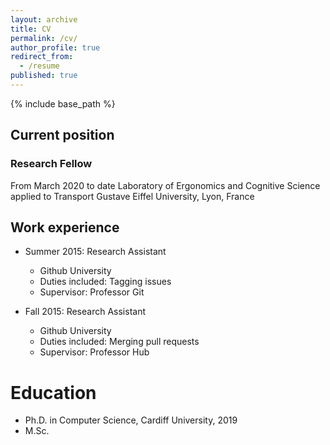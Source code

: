 ```yaml
---
layout: archive
title: CV
permalink: /cv/
author_profile: true
redirect_from:
  - /resume
published: true
---
```


{% include base_path %}

## Current position

### Research Fellow

From March 2020 to date
Laboratory of Ergonomics and Cognitive Science applied to Transport
Gustave Eiffel University, Lyon, France


## Work experience

* Summer 2015: Research Assistant
  * Github University
  * Duties included: Tagging issues
  * Supervisor: Professor Git

* Fall 2015: Research Assistant
  * Github University
  * Duties included: Merging pull requests
  * Supervisor: Professor Hub
  
  
Education
======
* Ph.D. in Computer Science, Cardiff University, 2019
* M.Sc. 
